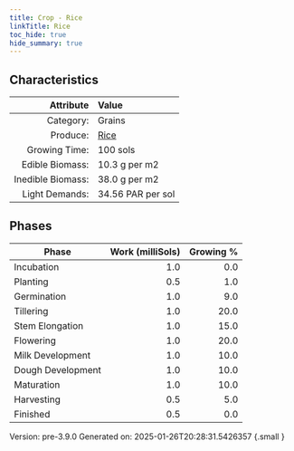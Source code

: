 ```yaml
---
title: Crop - Rice
linkTitle: Rice
toc_hide: true
hide_summary: true
---
```


## Characteristics

| Attribute      | Value |
|--------:|:------|
|Category:|Grains|
|Produce:|[Rice](/docs/definitions/resource/rice)|
|Growing Time:|100 sols|
|Edible Biomass:|10.3 g per m2|
|Inedible Biomass:|38.0 g per m2|
|Light Demands:|34.56 PAR per sol|

## Phases

| Phase           | Work (milliSols) | Growing % |
|-----------|------:|--------:|
|Incubation|1.0|0.0|
|Planting|0.5|1.0|
|Germination|1.0|9.0|
|Tillering|1.0|20.0|
|Stem Elongation|1.0|15.0|
|Flowering|1.0|20.0|
|Milk Development|1.0|10.0|
|Dough Development|1.0|10.0|
|Maturation|1.0|10.0|
|Harvesting|0.5|5.0|
|Finished|0.5|0.0|

Version: pre-3.9.0 Generated on: 2025-01-26T20:28:31.5426357
{.small }
